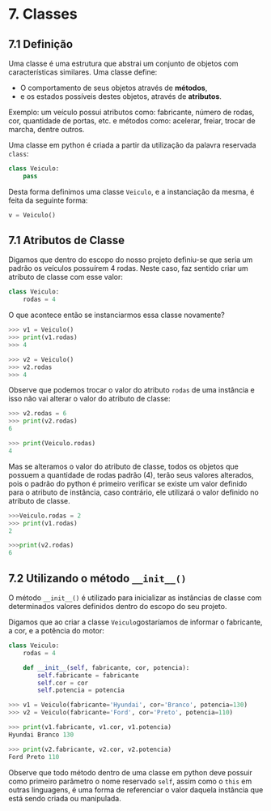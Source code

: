 # 7. Classes

## 7.1 Definição

Uma classe é uma estrutura que abstrai um conjunto de objetos com características similares. Uma classe define:
- O comportamento de seus objetos através de **métodos**, 
- e os estados possíveis destes objetos, através de **atributos**.

Exemplo:  um veículo possui atributos como: fabricante, número de rodas, cor, quantidade de portas, etc. e métodos como: acelerar, freiar, trocar de marcha, dentre outros.

Uma classe em python é criada a partir da utilização da palavra reservada `class`:

```python
class Veiculo:
    pass
```

Desta forma definimos uma classe `Veiculo`, e a instanciação da mesma, é feita da seguinte forma:

```python
v = Veiculo()
```

## 7.1 Atributos de Classe

Digamos que dentro do escopo do nosso projeto definiu-se que seria um padrão os veículos possuírem 4 rodas. Neste caso, faz sentido criar um atributo de classe com esse valor:

```python
class Veiculo:
    rodas = 4
```

O que acontece então se instanciarmos essa classe novamente?

```python
>>> v1 = Veiculo()
>>> print(v1.rodas)
>>> 4

>>> v2 = Veiculo()
>>> v2.rodas
>>> 4
```

Observe que podemos trocar o valor do atributo `rodas` de uma instância e isso não vai alterar o valor do atributo de classe:

```python
>>> v2.rodas = 6
>>> print(v2.rodas)
6

>>> print(Veiculo.rodas)
4
```

Mas se alteramos o valor do atributo de classe, todos os objetos que possuem a quantidade de rodas padrão (4), terão seus valores alterados, pois o padrão do python é primeiro verificar se existe um valor definido para o atributo de instância, caso contrário, ele utilizará o valor definido no atributo de classe. 

```python
>>>Veiculo.rodas = 2
>>> print(v1.rodas)
2

>>>print(v2.rodas)
6 
```

## 7.2 Utilizando o  método `__init__()`

O método `__init__()` é utilizado para inicializar as instâncias de classe com determinados valores definidos dentro do escopo do seu projeto.

Digamos que ao criar a classe `Veiculo`gostaríamos de informar o fabricante, a cor, e a potência do motor:

```python
class Veiculo:
    rodas = 4

    def __init__(self, fabricante, cor, potencia):
        self.fabricante = fabricante
        self.cor = cor
        self.potencia = potencia
```

```python
>>> v1 = Veiculo(fabricante='Hyundai', cor='Branco', potencia=130)
>>> v2 = Veiculo(fabricante='Ford', cor='Preto', potencia=110)

>>> print(v1.fabricante, v1.cor, v1.potencia)
Hyundai Branco 130

>>> print(v2.fabricante, v2.cor, v2.potencia)
Ford Preto 110
```

Observe que todo método dentro de uma classe em python deve possuir como primeiro parâmetro o nome reservado `self`, assim como o `this` em outras linguagens, é uma forma de referenciar o valor daquela instância que está sendo criada ou manipulada.
